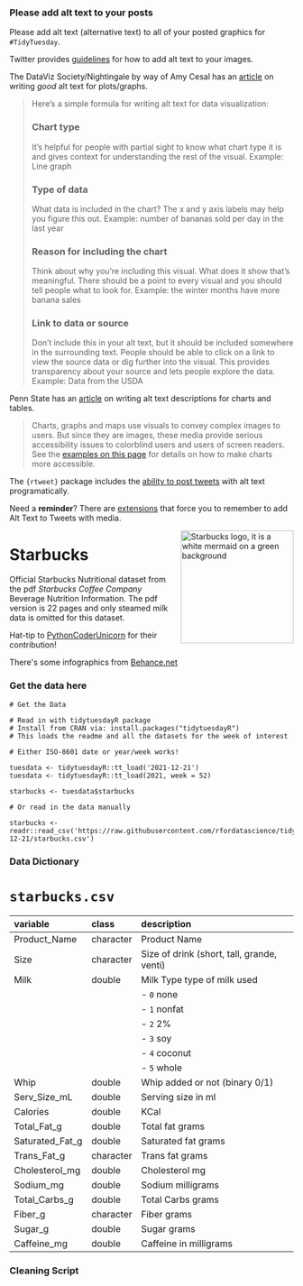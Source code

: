 ### Please add alt text to your posts

Please add alt text (alternative text) to all of your posted graphics for `#TidyTuesday`. 

Twitter provides [guidelines](https://help.twitter.com/en/using-twitter/picture-descriptions) for how to add alt text to your images.

The DataViz Society/Nightingale by way of Amy Cesal has an [article](https://medium.com/nightingale/writing-alt-text-for-data-visualization-2a218ef43f81) on writing _good_ alt text for plots/graphs.

> Here’s a simple formula for writing alt text for data visualization:
> ### Chart type
> It’s helpful for people with partial sight to know what chart type it is and gives context for understanding the rest of the visual.
> Example: Line graph
> ### Type of data
> What data is included in the chart? The x and y axis labels may help you figure this out.
> Example: number of bananas sold per day in the last year
> ### Reason for including the chart
> Think about why you’re including this visual. What does it show that’s meaningful. There should be a point to every visual and you should tell people what to look for.
> Example: the winter months have more banana sales
> ### Link to data or source
> Don’t include this in your alt text, but it should be included somewhere in the surrounding text. People should be able to click on a link to view the source data or dig further into the visual. This provides transparency about your source and lets people explore the data.
> Example: Data from the USDA

Penn State has an [article](https://accessibility.psu.edu/images/charts/) on writing alt text descriptions for charts and tables.

> Charts, graphs and maps use visuals to convey complex images to users. But since they are images, these media provide serious accessibility issues to colorblind users and users of screen readers. See the [examples on this page](https://accessibility.psu.edu/images/charts/) for details on how to make charts more accessible.

The `{rtweet}` package includes the [ability to post tweets](https://docs.ropensci.org/rtweet/reference/post_tweet.html) with alt text programatically.

Need a **reminder**? There are [extensions](https://chrome.google.com/webstore/detail/twitter-required-alt-text/fpjlpckbikddocimpfcgaldjghimjiik/related) that force you to remember to add Alt Text to Tweets with media.

<img align='right' height='200' src="https://user-images.githubusercontent.com/55933131/146823691-4c19c28c-d2ef-46b5-82bc-76923f5c3256.png" alt = "Starbucks logo, it is a white mermaid on a green background">

# Starbucks

Official Starbucks Nutritional dataset from the pdf *Starbucks Coffee Company* Beverage Nutrition Information. The pdf version is 22 pages and only steamed milk data is omitted for this dataset.

Hat-tip to [PythonCoderUnicorn](https://github.com/PythonCoderUnicorn/starbucks/blob/main/README.md) for their contribution!

There's some infographics from [Behance.net](https://www.behance.net/gallery/58743971/Starbucks-Menu-Infographic-Design)

### Get the data here

```{r}
# Get the Data

# Read in with tidytuesdayR package 
# Install from CRAN via: install.packages("tidytuesdayR")
# This loads the readme and all the datasets for the week of interest

# Either ISO-8601 date or year/week works!

tuesdata <- tidytuesdayR::tt_load('2021-12-21')
tuesdata <- tidytuesdayR::tt_load(2021, week = 52)

starbucks <- tuesdata$starbucks

# Or read in the data manually

starbucks <- readr::read_csv('https://raw.githubusercontent.com/rfordatascience/tidytuesday/master/data/2021/2021-12-21/starbucks.csv')

```
### Data Dictionary

# `starbucks.csv`

|variable        |class     |description |
|:---------------|:---------|:-----------|
|Product_Name    |character | Product Name |
|Size            |character | Size of drink (short, tall, grande, venti) |
|Milk            |double    | Milk Type type of milk used
|                |          |  - `0` none
|                |          |  - `1` nonfat
|                |          |  - `2` 2%
|                |          |  - `3` soy
|                |          |  - `4` coconut
|                |          |  - `5` whole |
|Whip            |double    | Whip added or not (binary 0/1) |
|Serv_Size_mL    |double    | Serving size in ml |
|Calories        |double    | KCal|
|Total_Fat_g     |double    | Total fat grams |
|Saturated_Fat_g |double    | Saturated fat grams |
|Trans_Fat_g     |character | Trans fat grams |
|Cholesterol_mg  |double    | Cholesterol mg |
|Sodium_mg       |double    | Sodium milligrams |
|Total_Carbs_g   |double    | Total Carbs grams |
|Fiber_g         |character | Fiber grams |
|Sugar_g         |double    | Sugar grams  |
|Caffeine_mg     |double    | Caffeine in milligrams |

### Cleaning Script


